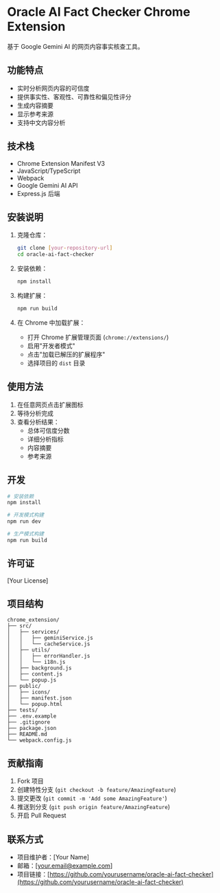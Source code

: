 # Oracle AI Fact Checker Chrome Extension

基于 Google Gemini AI 的网页内容事实核查工具。

## 功能特点

- 实时分析网页内容的可信度
- 提供事实性、客观性、可靠性和偏见性评分
- 生成内容摘要
- 显示参考来源
- 支持中文内容分析

## 技术栈

- Chrome Extension Manifest V3
- JavaScript/TypeScript
- Webpack
- Google Gemini AI API
- Express.js 后端

## 安装说明

1. 克隆仓库：
   ```bash
   git clone [your-repository-url]
   cd oracle-ai-fact-checker
   ```

2. 安装依赖：
   ```bash
   npm install
   ```

3. 构建扩展：
   ```bash
   npm run build
   ```

4. 在 Chrome 中加载扩展：
   - 打开 Chrome 扩展管理页面 (`chrome://extensions/`)
   - 启用"开发者模式"
   - 点击"加载已解压的扩展程序"
   - 选择项目的 `dist` 目录

## 使用方法

1. 在任意网页点击扩展图标
2. 等待分析完成
3. 查看分析结果：
   - 总体可信度分数
   - 详细分析指标
   - 内容摘要
   - 参考来源

## 开发

```bash
# 安装依赖
npm install

# 开发模式构建
npm run dev

# 生产模式构建
npm run build
```

## 许可证

[Your License]

## 项目结构

```
chrome_extension/
├── src/
│   ├── services/
│   │   ├── geminiService.js
│   │   └── cacheService.js
│   ├── utils/
│   │   ├── errorHandler.js
│   │   └── i18n.js
│   ├── background.js
│   ├── content.js
│   └── popup.js
├── public/
│   ├── icons/
│   ├── manifest.json
│   └── popup.html
├── tests/
├── .env.example
├── .gitignore
├── package.json
├── README.md
└── webpack.config.js
```

## 贡献指南

1. Fork 项目
2. 创建特性分支 (`git checkout -b feature/AmazingFeature`)
3. 提交更改 (`git commit -m 'Add some AmazingFeature'`)
4. 推送到分支 (`git push origin feature/AmazingFeature`)
5. 开启 Pull Request

## 联系方式

- 项目维护者：[Your Name]
- 邮箱：[your.email@example.com]
- 项目链接：[https://github.com/yourusername/oracle-ai-fact-checker](https://github.com/yourusername/oracle-ai-fact-checker) 